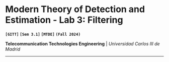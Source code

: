 # Modern Theory of Detection and Estimation - Lab 3: Filtering
**`[GITT]` `[Sem 3.1]` `[MTDE]` `(Fall 2024)`**

**Telecommunication Technologies Engineering** | *Universidad Carlos III de Madrid*

---


